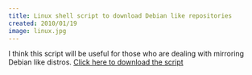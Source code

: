 ```yaml
---
title: Linux shell script to download Debian like repositories
created: 2010/01/19
image: linux.jpg
---
```



I think this script will be useful for those who are dealing with mirroring Debian like distros. [Click here to download the script](https://olafrv.com/wordpress/wp-content/uploads/2010/01/repositorios.sh.tar.gz)